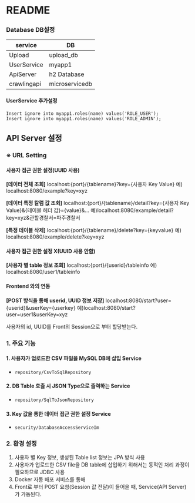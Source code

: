 # README

### Database DB설정

| service     | DB             |
| ----------- | -------------- |
| Upload      | upload_db      |
| UserService | myapp1         |
| ApiServer   | h2 Database    |
| crawlingapi | microservicedb |

#### UserService 추가설정

```mysql
Insert ignore into myapp1.roles(name) values('ROLE_USER');
Insert ignore into myapp1.roles(name) values('ROLE_ADMIN');
```


## API Server 설정

### ※ URL Setting

#### 사용자 접근 권한 설정(UUID 사용)

**[데이터 전체 조회]**
localhost:{port}/{tablename}?key={사용자 Key Value}
예) localhost:8080/example?key=xyz

**[데이터 특정 칼럼 값 조회]**
localhost:{port}/{tablename}/detail?key={사용자 Key Value}&{테이블 헤더 값}={value}&...
예)localhost:8080/example/detail?key=xyz&관할경찰서=파주경찰서

**[특정 테이블 삭제]**
localhost:{port}/{tablename}/delete?key={keyvalue}
예) localhost:8080/example/delete?key=xyz


#### 사용자 접근 권한 설정 X(UUID 사용 안함)

**[사용자 별 table 정보 조회]**
localhost:{port}/{userid}/tableinfo
예) localhost:8080/user1/tableinfo


#### Frontend 와의 연동

**[POST 방식을 통해 userid, UUID 정보 저장]**
localhost:8080/start?user={userid}&userKey={userkey}
예)localhost:8080/start?user=user1&userKey=xyz

사용자의 id, UUID를 Front의 Session으로 부터 할당받는다.


### 1. 주요 기능



#### 1. 사용자가 업로드한 CSV 파일을 MySQL DB에 삽입 Service

- `repository/CsvToSqlRepository`



#### 2. DB Table 호출 시 JSON Type으로 출력하는 Service

- `repository/SqlToJsonRepository`



#### 3. Key 값을 통한 데이터 접근 권한 설정 Service

- `security/DatabaseAccessServiceIm`



### 2. 환경 설정

1. 사용자 별 Key 정보, 생성된 Table list 정보는 JPA 방식 사용
2. 사용자가 업로드한 CSV file을 DB table에 삽입하기 위해서는 동적인 처리 과정이 필요하므로 JDBC 사용
3. Docker 자동 배포 서비스를 통해 
3. Front로 부터 POST 요청(Session 값 전달)이 들어을 때, Service(API Server) 가 가동된다.


